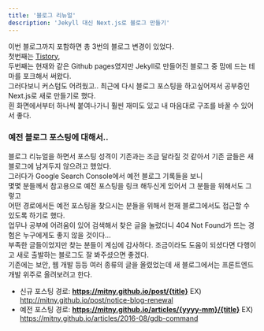 ```yaml
---
title: '블로그 리뉴얼'
description: 'Jekyll 대신 Next.js로 블로그 만들기'
---
```


이번 블로그까지 포함하면 총 3번의 블로그 변경이 있었다.<br>
첫번째는 [Tistory](http://mitny.tistory.com/),<br>
두번째는 현재와 같은 Github pages였지만 Jekyll로 만들어진 블로그 중 맘에 드는 테마를 포크해서 써왔다.<br>
그러다보니 커스텀도 어려웠고.. 최근에 다시 블로그 포스팅을 하고싶어져서 공부중인 Next.js로 새로 만들기로 했다.<br>
흰 화면에서부터 하나씩 붙여나가니 훨씬 재미도 있고 내 마음대로 구조를 바꿀 수 있어서 좋다.<br>


### 예전 블로그 포스팅에 대해서..

블로그 리뉴얼을 하면서 포스팅 성격이 기존과는 조금 달라질 것 같아서 기존 글들은 새 블로그에 남겨두지 않으려고 했었다.<br>
그러다가 Google Search Console에서 예전 블로그 기록들을 보니<br>
몇몇 분들께서 참고용으로 예전 포스팅을 링크 해두신게 있어서 그 분들을 위해서도 그렇고<br>
어떤 경로에서든 예전 포스팅을 찾으시는 분들을 위해서 현재 블로그에서도 접근할 수 있도록 하기로 했다.<br>
업무나 공부에 어려움이 있어 검색해서 찾은 글을 눌렀더니 404 Not Found가 뜨는 경험은 누구에게도 좋지 않을 것이다...<br>
부족한 글들이었지만 찾는 분들이 계심에 감사하다. 조금이라도 도움이 되셨다면 다행이고 새로 출발하는 블로그도 잘 봐주셨으면 좋겠다.<br>
기존에는 보안, 웹 개발 등등 여러 종류의 글을 올렸었는데 새 블로그에서는 프론트엔드 개발 위주로 올려보려고 한다.<br>

- 신규 포스팅 경로: **https://mitny.github.io/post/{title}** EX) http://mitny.github.io/post/notice-blog-renewal
- 예전 포스팅 경로: **https://mitny.github.io/articles/{yyyy-mm}/{title}** EX) https://mitny.github.io/articles/2016-08/gdb-command
